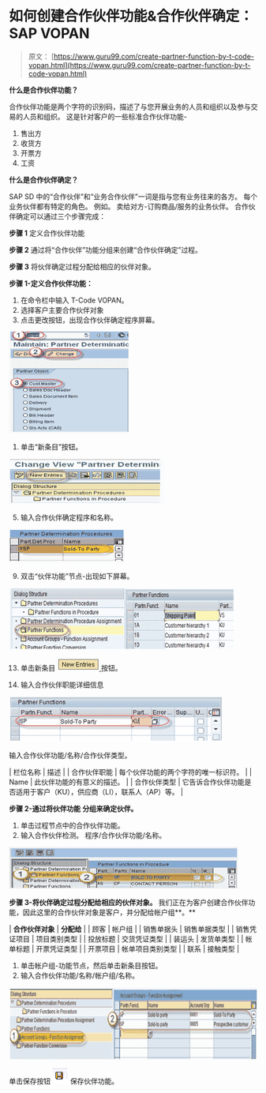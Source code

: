 # 如何创建合作伙伴功能&合作伙伴确定：SAP VOPAN

> 原文： [https://www.guru99.com/create-partner-function-by-t-code-vopan.html](https://www.guru99.com/create-partner-function-by-t-code-vopan.html)

**什么是合作伙伴功能？**

合作伙伴功能是两个字符的识别码，描述了与您开展业务的人员和组织以及参与交易的人员和组织。 这是针对客户的一些标准合作伙伴功能-

1.  售出方
2.  收货方
3.  开票方
4.  工资

**什么是合作伙伴确定？**

SAP SD 中的“合作伙伴”和“业务合作伙伴”一词是指与您有业务往来的各方。 每个业务伙伴都有特定的角色。 例如。 卖给对方-订购商品/服务的业务伙伴。 合作伙伴确定可以通过三个步骤完成：

**步骤 1** 定义合作伙伴功能

**步骤 2** 通过将“合作伙伴”功能分组来创建“合作伙伴确定”过程。

**步骤 3** 将伙伴确定过程分配给相应的伙伴对象。

**步骤 1-定义合作伙伴功能：**

1.  在命令栏中输入 T-Code VOPAN。
2.  选择客户主要合作伙伴对象
3.  点击更改按钮，出现合作伙伴确定程序屏幕。

[![](img/be6468cf0ab25f8fce2e32f1a15e640c.png)](/images/sap/2012/10/VOPAN-12.jpg)

1.  单击“新条目”按钮。

[![](img/d00f8d4bcdc31226332f053de6096300.png)](/images/sap/2012/10/VOPAN-2.jpg)

5.  输入合作伙伴确定程序和名称。

[![](img/055164fc15052676d5969980b576c97c.png)](/images/sap/2012/10/VOPAN-3.jpg)

9.  双击“伙伴功能”节点-出现如下屏幕。

[![](img/83fc850ff226d0f4da091b5055df4ba0.png)](/images/sap/2012/10/VOPAN-4.jpg)

13.  单击新条目 [![](img/1c4eb94de4e4ad5278edc1f83a63f15c.png) ](/images/sap/2012/10/new-entries.png) 按钮。

15.  输入合作伙伴职能详细信息

[![](img/c76c0247c7cdd576e781fd8969afb1ec.png)](/images/sap/2012/10/VOPAN-5.jpg)

输入合作伙伴功能/名称/合作伙伴类型。

| 栏位名称 | 描述 |
| 合作伙伴职能 | 每个伙伴功能的两个字符的唯一标识符。 |
| Name | 此伙伴功能的有意义的描述。 |
| 合作伙伴类型 | 它告诉合作伙伴功能是否适用于客户（KU），供应商（LI），联系人（AP）等。 |

**步骤 2-通过将伙伴功能** **分组来确定伙伴。**

1.  单击过程节点中的合作伙伴功能。
2.  输入合作伙伴检测。 程序/合作伙伴功能/名称。

[![](img/48cdeb5636cc1800ea073bc0ec66d502.png)](/images/sap/2012/10/VOPAN-6.jpg)

**步骤 3-将伙伴确定过程分配给相应的伙伴对象。** 我们正在为客户创建合作伙伴功能，因此这里的合作伙伴对象是客户，并分配给帐户组**。**

| **合作伙伴对象** | **分配给** |
| 顾客 | 帐户组 |
| 销售单据头 | 销售单据类型 |
| 销售凭证项目 | 项目类别类型 |
| 投放标题 | 交货凭证类型 |
| 装运头 | 发货单类型 |
| 帐单标题 | 开票凭证类型 |
| 开票项目 | 帐单项目类别类型 |
| 联系 | 接触类型 |

1.  单击帐户组-功能节点，然后单击新条目按钮。
2.  输入合作伙伴功能/名称/帐户组/名称。

[![](img/3da44a3bc3c4199bd97b27d48f3ff72f.png)](/images/sap/2012/10/VOPAN-7.jpg)

单击保存按钮 [![](img/7e622f1411ba7612ebb94858b0c4ec57.png)](/images/sap/2012/10/SAVE.png) 保存伙伴功能。